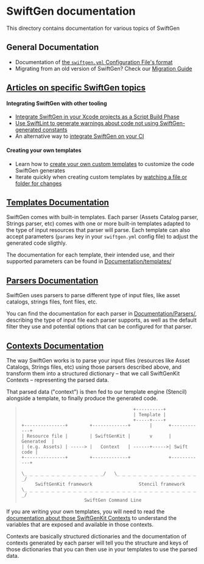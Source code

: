 # SwiftGen documentation

This directory contains documentation for various topics of SwiftGen

## General Documentation

* Documentation of [the `swiftgen.yml` Configuration File's format](ConfigFile.md)
* Migrating from an old version of SwiftGen? Check our [Migration Guide](MigrationGuide.md)

## [Articles on specific SwiftGen topics](Articles/)

#### Integrating SwiftGen with other tooling

* [Integrate SwiftGen in your Xcode projects as a Script Build Phase](Articles/Xcode-Integration.md)
* [Use SwiftLint to generate warnings about code not using SwiftGen-generated constants](Articles/SwiftLint-Integration.md)
* An alternative way to [integrate SwiftGen on your CI](Articles/Making-CI-check-SwiftGen-changes.md)

#### Creating your own templates

* Learn how to [create your own custom templates](Articles/Creating-custom-templates.md) to customize the code SwiftGen generates
* Iterate quickly when creating custom templates by [watching a file or folder for changes](Articles/Watch-a-folder-for-changes.md)

## [Templates Documentation](templates/)

SwiftGen comes with built-in templates. Each parser (Assets Catalog parser, Strings parser, etc) comes with one or more built-in templates adapted to the type of input resources that parser will parse. Each template can also accept parameters (`params` key in your `swiftgen.yml` config file) to adjust the generated code sligthly.

The documentation for each template, their intended use, and their supported parameters can be found in [Documentation/templates/](templates/)

## [Parsers Documentation](Parsers/)

SwiftGen uses parsers to parse different type of input files, like asset catalogs, strings files, font files, etc.

You can find the documentation for each parser in [Documentation/Parsers/](Parsers/), describing the type of input file each parser supports, as well as the default filter they use and potential options that can be configured for that parser.

## [Contexts Documentation](SwiftGenKit%20Contexts/)

The way SwiftGen works is to parse your input files (resources like Asset Catalogs, Strings files, etc) using those parsers described above, and transform them into a structured dictionary – that we call SwiftGenKit Contexts – representing the parsed data.

That parsed data ("context") is then fed to our template engine (Stencil) alongside a template, to finally produce the generated code.

> ```
>                                          +----------+
>                                          | Template |
>                                          +-----+----+
> +---------------+        +-------------+       |      +------------+
> | Resource file |        | SwiftGenKit |       v      | Generated  |
> | (e.g. Assets) | -----> |   Context   | ------+----->| Swift code |
> +---------------+        +-------------+              +------------+
> 
> \_ _ _ _ _ _ _ _ _ _ _ _ _ _ _/   \_ _ _ _ _ _ _ _ _ _ _ _ _ _ _ _/
>      SwiftGenKit framework                 Stencil framework
> \_ _ _ _ _ _ _ _ _ _ _ _ _ _ _ _ _ _ _ _ _ _ _ _ _ _ _ _ _ _ _ _ _/
>                        SwiftGen Command Line
> ```

If you are writing your own templates, you will need to read the [documentation about those SwiftGenKit Contexts](SwiftGenKit%20Contexts/) to understand the variables that are exposed and available in those contexts.

Contexts are basically structured dictionaries and the documentation of contexts generated by each parser will tell you the structure and keys of those dictionaries that you can then use in your templates to use the parsed data.